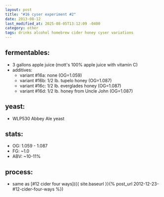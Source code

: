 ```yaml
---
layout: post
title: "#16 cyser experiment #2"
date: 2013-08-12
last_modified_at: 2025-08-05T13:12:09 -0400
category: other
tags: drinks alcohol homebrew cider honey cyser variations
---
```

## fermentables:
* 3 gallons apple juice (mott's 100% apple juice with vitamin C)
* additives:
  * variant #16a: none (OG=1.059)
  * variant #16b: 1/2 lb. tupelo honey (OG=1.087)
  * variant #16c: 1/2 lb. everglades honey (OG=1.087)
  * variant #16d: 1/2 lb. honey from Uncle John (OG=1.087)

## yeast:
* WLP530 Abbey Ale yeast

## stats:
* OG: 1.059 - 1.087
* FG: ~1.0
* ABV: ~10-11%

## process:
* same as [#12 cider four ways]({{ site.baseurl }}{% post_url 2012-12-23-#12-cider-four-ways %})
